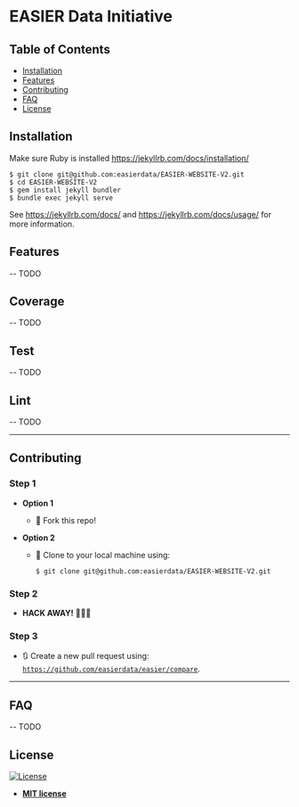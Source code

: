 # EASIER Data Initiative
## Table of Contents

- [Installation](#installation)
- [Features](#features)
- [Contributing](#contributing)
- [FAQ](#faq)
- [License](#license)

## Installation

Make sure Ruby is installed
https://jekyllrb.com/docs/installation/

```shell
$ git clone git@github.com:easierdata/EASIER-WEBSITE-V2.git
$ cd EASIER-WEBSITE-V2
$ gem install jekyll bundler
$ bundle exec jekyll serve
```
See https://jekyllrb.com/docs/ and https://jekyllrb.com/docs/usage/ for more information.

## Features
-- TODO
## Coverage
-- TODO
## Test
-- TODO
## Lint
-- TODO

---

## Contributing
### Step 1

- **Option 1**
  - 🍴 Fork this repo!

- **Option 2**
  - 👯 Clone to your local machine using:
    ```shell
    $ git clone git@github.com:easierdata/EASIER-WEBSITE-V2.git
    ```
### Step 2

- **HACK AWAY!** 🔨🔨🔨
### Step 3

- 🔃 Create a new pull request using:
  <a href="https://github.com/easierdata/EASIER-WEBSITE-V2/compare" rel="noopener noreferrer" target="_blank">
  `https://github.com/easierdata/easier/compare`</a>.

---

## FAQ
-- TODO
## License

[![License](http://img.shields.io/:license-mit-blue.svg?style=flat-square)](http://badges.mit-license.org)

- **[MIT license](http://opensource.org/licenses/mit-license.php)**

